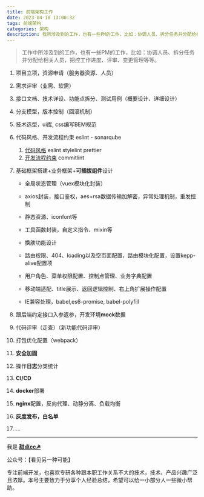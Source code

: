 ```yaml
---
title: 前端架构工作
date: 2023-04-18 13:00:32
tags: 前端架构
categories: 架构
description: 我所涉及到的工作，也有一些PM的工作，比如：协调人员、拆分任务并分配给相关人员，把控工作进度、评审、变更管理等等。
---
```

> 工作中所涉及到的工作，也有一些PM的工作，比如：协调人员、拆分任务并分配给相关人员，把控工作进度、评审、变更管理等等。

1. 项目立项，资源申请（服务器资源、人员）

2. 需求评审（业需、软需）
3. 接口文档、技术详设、功能点拆分、测试用例（概要设计、详细设计）
4. 分支模型，版本控制（回滚机制）
5. 技术选型，ui库, css编写BEM规范
6. 代码风格、开发流程约束 eslint - sonarqube
   1. [代码风格](https://www.yuque.com/allblue-byynd/izub4k/obh3ns) eslint stylelint prettier
   2. [开发流程约束](https://www.yuque.com/allblue-byynd/izub4k/zmxgt9) commitlint
7. 基础框架搭建+业务框架+**可插拔组件**设计
   - 全局状态管理（vuex模块化封装）

   -  axios封装，接口鉴权，aes+rsa数据传输加解密，异常处理机制，重发控制
   - 静态资源、iconfont等
   - 工具函数封装，自定义指令、mixin等
   - 换肤功能设计
   - 路由权限、404、loading以及空页面配置，路由模块化配置，设置kepp-alive配置项
   - 用户角色、菜单权限配置、控制点管理、业务字典配置
   - 移动端适配、title展示、返回逻辑控制、右上角扩展操作配置
   - IE兼容处理，babel,es6-promise, babel-polyfill
8. 跟后端约定接口入参返参，开发环境**mock**数据
9. 代码评审（走查）（新功能代码评审）
10. 打包优化配置（webpack）
11. **安全加固**
12. 操作**日志**分类统计
13. **CI/CD**
14. **docker**部署
15. **nginx**配置，反向代理、动静分离、负载均衡
16. **灰度发布，白名单**
17. ...
---

我是 [**甜点cc☭**](https://blog.i-xiao.space/)

公众号：【看见另一种可能】

专注前端开发，也喜欢专研各种跟本职工作关系不大的技术，技术、产品兴趣广泛且浓厚。本号主要致力于分享个人经验总结，希望可以给一小部分人一些微小帮助。
